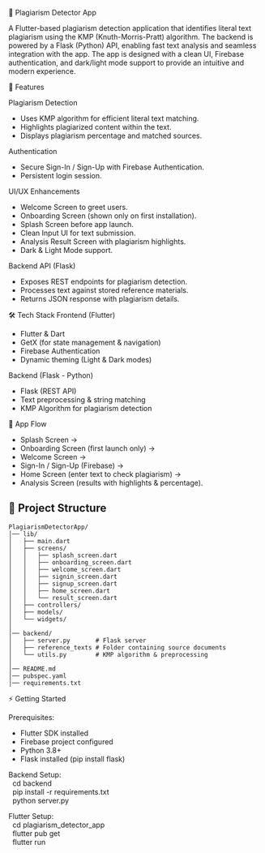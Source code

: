 📖 Plagiarism Detector App

A Flutter-based plagiarism detection application that identifies literal text plagiarism using the KMP (Knuth-Morris-Pratt) algorithm. The backend is powered by a Flask (Python) API, enabling fast text analysis and seamless integration with the app. The app is designed with a clean UI, Firebase authentication, and dark/light mode support to provide an intuitive and modern experience.

🚀 Features

Plagiarism Detection
- Uses KMP algorithm for efficient literal text matching.
- Highlights plagiarized content within the text.
- Displays plagiarism percentage and matched sources.

Authentication
- Secure Sign-In / Sign-Up with Firebase Authentication.
- Persistent login session.

UI/UX Enhancements
- Welcome Screen to greet users.
- Onboarding Screen (shown only on first installation).
- Splash Screen before app launch.
- Clean Input UI for text submission.
- Analysis Result Screen with plagiarism highlights.
- Dark & Light Mode support.

Backend API (Flask)
- Exposes REST endpoints for plagiarism detection.
- Processes text against stored reference materials.
- Returns JSON response with plagiarism details.

🛠️ Tech Stack
Frontend (Flutter)
- Flutter & Dart
- GetX (for state management & navigation)
- Firebase Authentication
- Dynamic theming (Light & Dark modes)

Backend (Flask - Python)
- Flask (REST API)
- Text preprocessing & string matching
- KMP Algorithm for plagiarism detection

📱 App Flow
- Splash Screen →
- Onboarding Screen (first launch only) →
- Welcome Screen →
- Sign-In / Sign-Up (Firebase) →
- Home Screen (enter text to check plagiarism) →
- Analysis Screen (results with highlights & percentage).

## 📂 Project Structure  

```text
PlagiarismDetectorApp/
│── lib/
│   ├── main.dart
│   ├── screens/
│   │   ├── splash_screen.dart
│   │   ├── onboarding_screen.dart
│   │   ├── welcome_screen.dart
│   │   ├── signin_screen.dart
│   │   ├── signup_screen.dart
│   │   ├── home_screen.dart
│   │   └── result_screen.dart
│   ├── controllers/
│   ├── models/
│   └── widgets/
│
│── backend/
│   ├── server.py       # Flask server
│   ├── reference_texts # Folder containing source documents
│   └── utils.py        # KMP algorithm & preprocessing
│
│── README.md
│── pubspec.yaml
│── requirements.txt

```

⚡ Getting Started

Prerequisites:
- Flutter SDK installed
- Firebase project configured
- Python 3.8+
- Flask installed (pip install flask)

Backend Setup:<br>
&nbsp;&nbsp;cd backend<br>
&nbsp;&nbsp;pip install -r requirements.txt<br>
&nbsp;&nbsp;python server.py<br>

Flutter Setup:<br>
&nbsp;&nbsp;cd plagiarism_detector_app<br>
&nbsp;&nbsp;flutter pub get<br>
&nbsp;&nbsp;flutter run<br>
